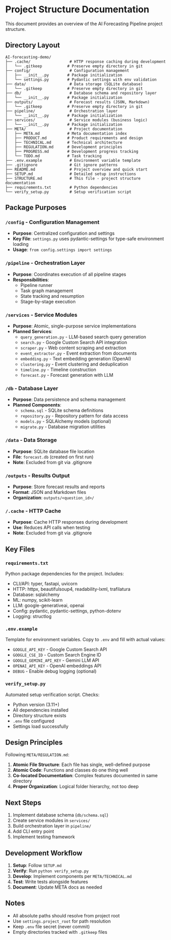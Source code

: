 # Project Structure Documentation

This document provides an overview of the AI Forecasting Pipeline project structure.

## Directory Layout

```
AI-forecasting-demo/
├── .cache/                 # HTTP response caching during development
│   └── .gitkeep           # Preserve empty directory in git
├── config/                 # Configuration management
│   ├── __init__.py        # Package initialization
│   └── settings.py        # Pydantic settings with env validation
├── data/                   # Data storage (SQLite database)
│   └── .gitkeep           # Preserve empty directory in git
├── db/                     # Database schema and repository layer
│   └── __init__.py        # Package initialization
├── outputs/                # Forecast results (JSON, Markdown)
│   └── .gitkeep           # Preserve empty directory in git
├── pipeline/               # Orchestration layer
│   └── __init__.py        # Package initialization
├── services/               # Service modules (business logic)
│   └── __init__.py        # Package initialization
├── META/                   # Project documentation
│   ├── META.md            # Meta documentation index
│   ├── PRODUCT.md         # Product requirements and design
│   ├── TECHNICAL.md       # Technical architecture
│   ├── REGULATION.md      # Development principles
│   ├── PROGRESS.md        # Development progress tracking
│   └── TODO.md            # Task tracking
├── .env.example            # Environment variable template
├── .gitignore              # Git ignore patterns
├── README.md               # Project overview and quick start
├── SETUP.md                # Detailed setup instructions
├── STRUCTURE.md            # This file - project structure documentation
├── requirements.txt        # Python dependencies
└── verify_setup.py         # Setup verification script
```

## Package Purposes

### `/config` - Configuration Management
- **Purpose**: Centralized configuration and settings
- **Key File**: `settings.py` uses pydantic-settings for type-safe environment loading
- **Usage**: `from config.settings import settings`

### `/pipeline` - Orchestration Layer
- **Purpose**: Coordinates execution of all pipeline stages
- **Responsibilities**:
  - Pipeline runner
  - Task graph management
  - State tracking and resumption
  - Stage-by-stage execution

### `/services` - Service Modules
- **Purpose**: Atomic, single-purpose service implementations
- **Planned Services**:
  - `query_generation.py` - LLM-based search query generation
  - `search.py` - Google Custom Search API integration
  - `scraper.py` - Web content scraping and extraction
  - `event_extractor.py` - Event extraction from documents
  - `embedding.py` - Text embedding generation (OpenAI)
  - `clustering.py` - Event clustering and deduplication
  - `timeline.py` - Timeline construction
  - `forecast.py` - Forecast generation with LLM

### `/db` - Database Layer
- **Purpose**: Data persistence and schema management
- **Planned Components**:
  - `schema.sql` - SQLite schema definitions
  - `repository.py` - Repository pattern for data access
  - `models.py` - SQLAlchemy models (optional)
  - `migrate.py` - Database migration utilities

### `/data` - Data Storage
- **Purpose**: SQLite database file location
- **File**: `forecast.db` (created on first run)
- **Note**: Excluded from git via .gitignore

### `/outputs` - Results Output
- **Purpose**: Store forecast results and reports
- **Format**: JSON and Markdown files
- **Organization**: `outputs/<question_id>/`

### `/.cache` - HTTP Cache
- **Purpose**: Cache HTTP responses during development
- **Use**: Reduces API calls when testing
- **Note**: Excluded from git via .gitignore

## Key Files

### `requirements.txt`
Python package dependencies for the project. Includes:
- CLI/API: typer, fastapi, uvicorn
- HTTP: httpx, beautifulsoup4, readability-lxml, trafilatura
- Database: sqlalchemy
- ML: numpy, scikit-learn
- LLM: google-generativeai, openai
- Config: pydantic, pydantic-settings, python-dotenv
- Logging: structlog

### `.env.example`
Template for environment variables. Copy to `.env` and fill with actual values:
- `GOOGLE_API_KEY` - Google Custom Search API
- `GOOGLE_CSE_ID` - Custom Search Engine ID
- `GOOGLE_GEMINI_API_KEY` - Gemini LLM API
- `OPENAI_API_KEY` - OpenAI embeddings API
- `DEBUG` - Enable debug logging (optional)

### `verify_setup.py`
Automated setup verification script. Checks:
- Python version (3.11+)
- All dependencies installed
- Directory structure exists
- `.env` file configured
- Settings load successfully

## Design Principles

Following `META/REGULATION.md`:

1. **Atomic File Structure**: Each file has single, well-defined purpose
2. **Atomic Code**: Functions and classes do one thing well
3. **Co-located Documentation**: Complex features documented in same directory
4. **Proper Organization**: Logical folder hierarchy, not too deep

## Next Steps

1. Implement database schema (`db/schema.sql`)
2. Create service modules in `services/`
3. Build orchestration layer in `pipeline/`
4. Add CLI entry point
5. Implement testing framework

## Development Workflow

1. **Setup**: Follow `SETUP.md`
2. **Verify**: Run `python verify_setup.py`
3. **Develop**: Implement components per `META/TECHNICAL.md`
4. **Test**: Write tests alongside features
5. **Document**: Update META docs as needed

## Notes

- All absolute paths should resolve from project root
- Use `settings.project_root` for path resolution
- Keep `.env` file secret (never commit)
- Empty directories tracked with `.gitkeep` files
